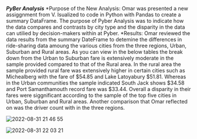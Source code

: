 ***PyBer Analysis*** 
*Purpose of the New Analysis:
Omar was presented a new assiggnment from V. Isualized to code in Python with Pandas to create a summary DataFrame. The purpose of Pyber Analysis was to  indicate how the data compares and contrasts by city type and the disparity in the data can utilied by decision-makers within at Pyber. 
*Results: 
 Omar reviewed the data results from the summary DateFrame to detemine the differences in ride-sharing data amoung the various cities from the three regions, Urban, Suburban and Rural areas.  As you can view in the below tables the break down from the Urban to Suburban fare is extensively moderate in the sample provided compared to that of the Rural area. In the rural area the sample provided rural fare was extensively higher in certain cities such as Michealberg with the fare of $54.85 and Lake Latoyabury $51.81. Whereas in the Urban communities the sample indicated South Jack shows $34.58 and Port Samanthamouth record fare was $33.44. Overall a disparity in their fares were siggnificant according to the sample of the top five cities in Urban, Suburban and Rural areas.
 Another comparison that Omar reflected on was the driver count with in the three regions. 
 
 
 ![2022-08-31 21 46 55](https://user-images.githubusercontent.com/107796290/187815085-d5843a1f-e9d7-47f8-92d1-1834ac11d0ee.png)

![2022-08-31 22 03 21](https://user-images.githubusercontent.com/107796290/187816683-673052f3-6c14-463a-8587-9624fcf3a031.png)
